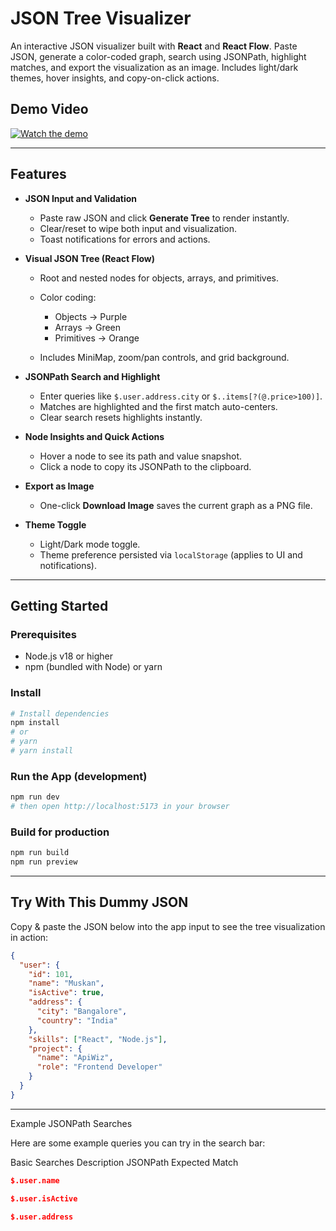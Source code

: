 # JSON Tree Visualizer

An interactive JSON visualizer built with **React** and **React Flow**. Paste JSON, generate a color-coded graph, search using JSONPath, highlight matches, and export the visualization as an image. Includes light/dark themes, hover insights, and copy-on-click actions.

## Demo Video

[![Watch the demo](https://cdn.loom.com/sessions/thumbnails/03c5d4540e1f4312856005f391668fc0-with-play.jpg)](https://www.loom.com/share/03c5d4540e1f4312856005f391668fc0)

---

## Features

- **JSON Input and Validation**

  - Paste raw JSON and click **Generate Tree** to render instantly.
  - Clear/reset to wipe both input and visualization.
  - Toast notifications for errors and actions.

- **Visual JSON Tree (React Flow)**

  - Root and nested nodes for objects, arrays, and primitives.
  - Color coding:

    - Objects → Purple
    - Arrays → Green
    - Primitives → Orange

  - Includes MiniMap, zoom/pan controls, and grid background.

- **JSONPath Search and Highlight**

  - Enter queries like `$.user.address.city` or `$..items[?(@.price>100)]`.
  - Matches are highlighted and the first match auto-centers.
  - Clear search resets highlights instantly.

- **Node Insights and Quick Actions**

  - Hover a node to see its path and value snapshot.
  - Click a node to copy its JSONPath to the clipboard.

- **Export as Image**

  - One-click **Download Image** saves the current graph as a PNG file.

- **Theme Toggle**

  - Light/Dark mode toggle.
  - Theme preference persisted via `localStorage` (applies to UI and notifications).

---

## Getting Started

### Prerequisites

- Node.js v18 or higher
- npm (bundled with Node) or yarn

### Install

```bash
# Install dependencies
npm install
# or
# yarn
# yarn install
```

### Run the App (development)

```bash
npm run dev
# then open http://localhost:5173 in your browser
```

### Build for production

```bash
npm run build
npm run preview
```

---

## Try With This Dummy JSON

Copy & paste the JSON below into the app input to see the tree visualization in action:

```json
{
  "user": {
    "id": 101,
    "name": "Muskan",
    "isActive": true,
    "address": {
      "city": "Bangalore",
      "country": "India"
    },
    "skills": ["React", "Node.js"],
    "project": {
      "name": "ApiWiz",
      "role": "Frontend Developer"
    }
  }
}
```

---

Example JSONPath Searches

Here are some example queries you can try in the search bar:

Basic Searches
Description JSONPath Expected Match

```json
$.user.name
```

```json
$.user.isActive
```

```json
$.user.address
```
